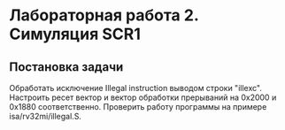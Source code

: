 # Лабораторная работа 2. Симуляция SCR1

## Постановка задачи
Обработать исключение Illegal instruction выводом строки "illexc". Настроить ресет вектор и вектор обработки прерываний на 0x2000 и 0x1880 соответственно. Проверить работу программы на примере isa/rv32mi/illegal.S.

